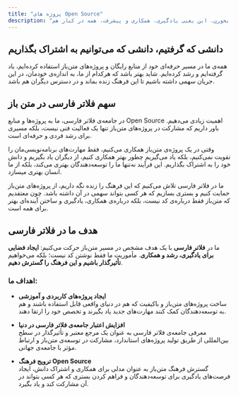 ```yaml
---
title: "پروژه های Open Source"
description: "توی پرشین فلاتر، ما به اوپن سورس بودن اعتقاد داریم! پروژه‌های متن‌باز فقط یه سری کد نیستن، بلکه به رشد و اعتبار جامعه‌ی برنامه‌نویسی کمک می‌کنن. ما اینجا کنار هم پروژه‌هایی می‌سازیم که هم کیفیت بالایی داشته باشن، هم به درد بقیه بخورن. این یعنی یادگیری، همکاری و پیشرفت، همه در کنار هم!"
---
```



## دانشی که گرفتیم، دانشی که می‌توانیم به اشتراک بگذاریم  

همه‌ی ما در مسیر حرفه‌ای خود از منابع رایگان و پروژه‌های متن‌باز استفاده کرده‌ایم، یاد گرفته‌ایم و رشد کرده‌ایم. شاید بهتر باشد که هرکدام از ما، به اندازه‌ی خودمان، در این جریان سهمی داشته باشیم تا این فرهنگ زنده بماند و در دسترس دیگران هم باشد.  


## سهم فلاتر فارسی در متن باز

در جامعه‌ی فلاتر فارسی، ما به پروژه‌ها و منابع Open Source اهمیت زیادی می‌دهیم. باور داریم که مشارکت در پروژه‌های متن‌باز تنها یک فعالیت فنی نیست، بلکه مسیری برای رشد فردی و حرفه‌ای است.

وقتی در یک پروژه‌ی متن‌باز همکاری می‌کنیم، فقط مهارت‌های برنامه‌نویسی‌مان را تقویت نمی‌کنیم، بلکه یاد می‌گیریم چطور بهتر همکاری کنیم، از دیگران یاد بگیریم و دانش خود را به اشتراک بگذاریم. این فرآیند نه‌تنها ما را توسعه‌دهندگان بهتری می‌کند، بلکه از ما انسان بهتری میسازد.

ما در فلاتر فارسی تلاش می‌کنیم که این فرهنگ را زنده نگه داریم، از پروژه‌های متن‌باز حمایت کنیم و بستری بسازیم که هر کسی بتواند سهمی در آن داشته باشد. چون معتقدیم که متن‌باز فقط درباره‌ی کد نیست، بلکه درباره‌ی همکاری، یادگیری و ساختن آینده‌ای بهتر برای همه است.


## هدف ما در فلاتر فارسی  

ما در **فلاتر فارسی** با یک هدف مشخص در مسیر متن‌باز حرکت می‌کنیم: **ایجاد فضایی برای یادگیری، رشد و همکاری**. مأموریت ما فقط نوشتن کد نیست؛ بلکه می‌خواهیم **تأثیرگذار باشیم و این فرهنگ را گسترش دهیم**.  

### اهداف ما:  

- **ایجاد پروژه‌های کاربردی و آموزشی**  
  ساخت پروژه‌های متن‌باز و باکیفیت که هم در دنیای واقعی قابل استفاده باشند و هم به توسعه‌دهندگان کمک کنند مهارت‌های جدید یاد بگیرند و تخصص خود را ارتقا دهند.  

- **افزایش اعتبار جامعه‌ی فلاتر فارسی در دنیا**  
  معرفی جامعه‌ی فلاتر فارسی به عنوان یک مرجع معتبر و تأثیرگذار در سطح بین‌المللی از طریق تولید پروژه‌های استاندارد، مشارکت در توسعه‌ی متن‌باز و ارتباط مؤثر با جامعه‌ی جهانی.  

- **ترویج فرهنگ Open Source**  
  گسترش فرهنگ متن‌باز به عنوان مدلی برای همکاری و اشتراک دانش، ایجاد فرصت‌های یادگیری برای توسعه‌دهندگان و فراهم کردن بستری که هر کسی بتواند در آن مشارکت کند و یاد بگیرد.  

